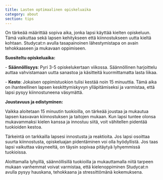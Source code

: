 ```yaml
---
title: Lasten optimaalinen opiskeluaika
category: about
section: tips
---
```

On tärkeää määrittää sopiva aika, jonka lapsi käyttää kielten opiskeluun. Tämä vaikuttaa sekä lapsen kehitykseen että kiinnostukseen uutta kieltä kohtaan. Studycat:n avulla tasapainoinen lähestymistapa on avain tehokkaaseen ja mukavaan oppimiseen.


**Suositeltu opiskeluaika:**


\- **Säännöllisyys**: Pyri 3\-5 opiskelukertaan viikossa. Säännöllinen harjoittelu auttaa vahvistamaan uutta sanastoa ja käsitteitä kuormittamatta lasta liikaa.


\- **Kesto**: Jokaisen oppimistuokion tulisi kestää noin 15 minuuttia. Tämä aika on ihanteellinen lapsen keskittymiskyvyn ylläpitämiseksi ja varmistaa, että lapsi pysyy kiinnostuneena väsymättä.


**Joustavuus ja edistyminen:**


Vaikka aloitetaan 15 minuutin tuokioilla, on tärkeää joustaa ja mukautua lapsen kasvavan kiinnostuksen ja taitojen mukaan. Kun lapsi tuntee olonsa mukavammaksi kielen kanssa ja innostuu siitä, voit vähitellen pidentää tuokioiden kestoa.


Tärkeintä on tarkkailla lapsesi innostusta ja reaktioita. Jos lapsi osoittaa suurta kiinnostusta, opiskeluajan pidentäminen voi olla hyödyllistä. Jos taas lapsi vaikuttaa väsyneeltä, on täysin sopivaa pitäytyä lyhyemmissä tuokioissa.


Aloittamalla lyhyillä, säännöllisillä tuokioilla ja mukauttamalla niitä tarpeen mukaan vanhemmat voivat varmistaa, että kielenoppiminen Studycat:n avulla pysyy hauskana, tehokkaana ja stressittömänä kokemuksena.